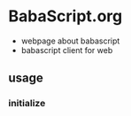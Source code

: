 # BabaScript.org

* webpage about babascript
* babascript client for web

## usage

### initialize
<script type="text/javascript" src="js/babascript.js">
var client = new Client()

### 
